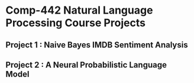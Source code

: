 # Comp-442 Natural Language Processing Course Projects  
## Project 1 : Naive Bayes IMDB Sentiment Analysis
## Project 2 : A Neural Probabilistic Language Model
